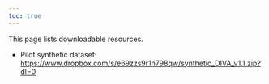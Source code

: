 ```yaml
---
toc: true
---
```


This page lists downloadable resources.

- Pilot synthetic dataset: https://www.dropbox.com/s/e69zzs9r1n798qw/synthetic_DIVA_v1.1.zip?dl=0